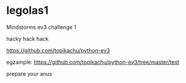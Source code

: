 legolas1
========

Mindstorms ev3 challenge 1

hacky hack hack

https://github.com/topikachu/python-ev3

egzample: https://github.com/topikachu/python-ev3/tree/master/test

prepare your anus
